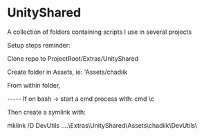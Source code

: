 # UnityShared
A collection of folders containing scripts I use in several projects


Setup steps reminder:

Clone repo to ProjectRoot/Extras/UnityShared

Create folder in Assets, ie: 'Assets/chadiik

From within folder,

----- If on bash -> start a cmd process with: cmd \c

Then create a symlink with:

mklink /D DevUtils ..\..\Extras\UnityShared\Assets\chadiik\DevUtils\

